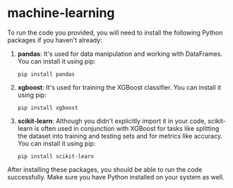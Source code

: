 # machine-learning

To run the code you provided, you will need to install the following Python packages if you haven't already:

1. **pandas**: It's used for data manipulation and working with DataFrames.
   You can install it using pip:

   ```
   pip install pandas
   ```

2. **xgboost**: It's used for training the XGBoost classifier.
   You can install it using pip:

   ```
   pip install xgboost
   ```

3. **scikit-learn**: Although you didn't explicitly import it in your code, scikit-learn is often used in conjunction with XGBoost for tasks like splitting the dataset into training and testing sets and for metrics like accuracy.
   You can install it using pip:
   ```
   pip install scikit-learn
   ```

After installing these packages, you should be able to run the code successfully. Make sure you have Python installed on your system as well.

